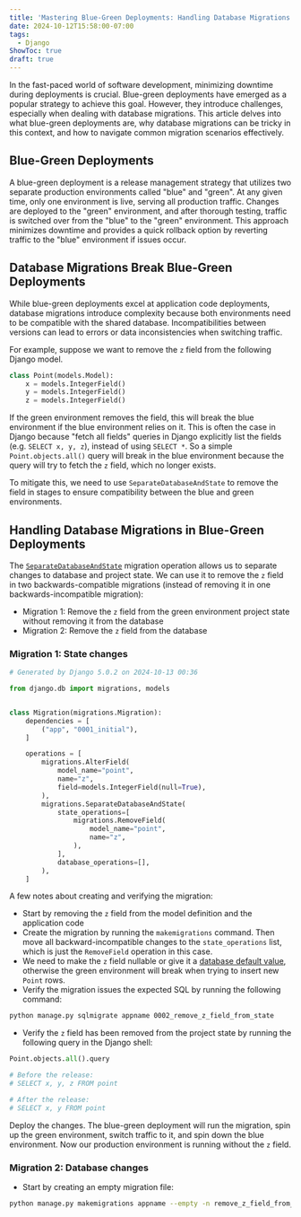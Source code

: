 ```yaml
---
title: 'Mastering Blue-Green Deployments: Handling Database Migrations'
date: 2024-10-12T15:58:00-07:00
tags:
  - Django
ShowToc: true
draft: true
---
```


In the fast-paced world of software development, minimizing downtime during deployments is crucial. Blue-green deployments have emerged as a popular strategy to achieve this goal. However, they introduce challenges, especially when dealing with database migrations. This article delves into what blue-green deployments are, why database migrations can be tricky in this context, and how to navigate common migration scenarios effectively.

## Blue-Green Deployments

A blue-green deployment is a release management strategy that utilizes two separate production environments called "blue" and "green". At any given time, only one environment is live, serving all production traffic. Changes are deployed to the "green" environment, and after thorough testing, traffic is switched over from the "blue" to the "green" environment. This approach minimizes downtime and provides a quick rollback option by reverting traffic to the "blue" environment if issues occur.

## Database Migrations Break Blue-Green Deployments

While blue-green deployments excel at application code deployments, database migrations introduce complexity because both environments need to be compatible with the shared database. Incompatibilities between versions can lead to errors or data inconsistencies when switching traffic.

For example, suppose we want to remove the `z` field from the following Django model.

```python
class Point(models.Model):
    x = models.IntegerField()
    y = models.IntegerField()
    z = models.IntegerField()
```

If the green environment removes the field, this will break the blue environment if the blue environment relies on it. This is often the case in Django because "fetch all fields" queries in Django explicitly list the fields (e.g. `SELECT x, y, z`), instead of using `SELECT *`. So a simple `Point.objects.all()` query will break in the blue environment because the query will try to fetch the `z` field, which no longer exists.

To mitigate this, we need to use `SeparateDatabaseAndState` to remove the field in stages to ensure compatibility between the blue and green environments.

## Handling Database Migrations in Blue-Green Deployments

The [`SeparateDatabaseAndState`](https://docs.djangoproject.com/en/5.1/ref/migration-operations/#django.db.migrations.operations.SeparateDatabaseAndState) migration operation allows us to separate changes to database and project state. We can use it to remove the `z` field in two backwards-compatible migrations (instead of removing it in one backwards-incompatible migration):

- Migration 1: Remove the `z` field from the green environment project state without removing it from the database
- Migration 2: Remove the `z` field from the database

### Migration 1: State changes

```python
# Generated by Django 5.0.2 on 2024-10-13 00:36

from django.db import migrations, models


class Migration(migrations.Migration):
    dependencies = [
        ("app", "0001_initial"),
    ]

    operations = [
        migrations.AlterField(
            model_name="point",
            name="z",
            field=models.IntegerField(null=True),
        ),
        migrations.SeparateDatabaseAndState(
            state_operations=[
                migrations.RemoveField(
                    model_name="point",
                    name="z",
                ),
            ],
            database_operations=[],
        ),
    ]
```

A few notes about creating and verifying the migration:

- Start by removing the `z` field from the model definition and the application code
- Create the migration by running the `makemigrations` command. Then move all backward-incompatible changes to the `state_operations` list, which is just the `RemoveField` operation in this case.
- We need to make the `z` field nullable or give it a [database default value](https://docs.djangoproject.com/en/5.1/ref/models/fields/#db-default), otherwise the green environment will break when trying to insert new `Point` rows.
- Verify the migration issues the expected SQL by running the following command:

```bash
python manage.py sqlmigrate appname 0002_remove_z_field_from_state
```

- Verify the `z` field has been removed from the project state by running the following query in the Django shell:

```python
Point.objects.all().query

# Before the release:
# SELECT x, y, z FROM point

# After the release:
# SELECT x, y FROM point
```

Deploy the changes. The blue-green deployment will run the migration, spin up the green environment, switch traffic to it, and spin down the blue environment. Now our production environment is running without the `z` field.

### Migration 2: Database changes

- Start by creating an empty migration file:

```bash
python manage.py makemigrations appname --empty -n remove_z_field_from_db
```
